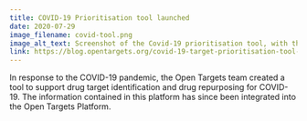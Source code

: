 ```yaml
---
title: COVID-19 Prioritisation tool launched
date: 2020-07-29
image_filename: covid-tool.png
image_alt_text: Screenshot of the Covid-19 prioritisation tool, with the header at the top and different columns for data related to target information, protein interactions, clinical data and more
link: https://blog.opentargets.org/covid-19-target-prioritisation-tool-released/
---
```

In response to the COVID-19 pandemic, the Open Targets team created a tool to support drug target identification and drug repurposing for COVID-19. The information contained in this platform has since been integrated into the Open Targets Platform.

